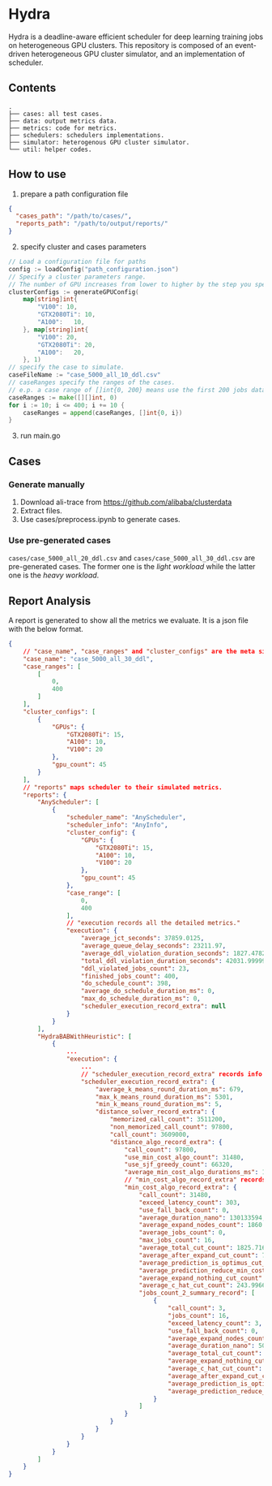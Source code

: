 # Hydra
Hydra is a deadline-aware efficient scheduler for deep learning training jobs on heterogeneous GPU clusters. This repository is composed of an event-driven heterogeneous GPU cluster simulator, and an implementation of scheduler.

## Contents
```
.
├── cases: all test cases.
├── data: output metrics data.
├── metrics: code for metrics.
├── schedulers: schedulers implementations.
├── simulator: heterogenous GPU cluster simulator.
└── util: helper codes.
```

## How to use

1. prepare a path configuration file
``` json
{
  "cases_path": "/path/to/cases/",
  "reports_path": "/path/to/output/reports/"
}
```

2. specify cluster and cases parameters

``` go
// Load a configuration file for paths
config := loadConfig("path_configuration.json")
// Specify a cluster parameters range.
// The number of GPU increases from lower to higher by the step you specify.
clusterConfigs := generateGPUConfig(
	map[string]int{
		"V100": 10,
		"GTX2080Ti": 10,
		"A100":   10,
	}, map[string]int{
		"V100": 20,
		"GTX2080Ti": 20,
		"A100":   20,
    }, 1)
// specify the case to simulate.
caseFileName := "case_5000_all_10_ddl.csv"
// caseRanges specify the ranges of the cases.
// e.p. a case range of []int{0, 200} means use the first 200 jobs data. 
caseRanges := make([][]int, 0)
for i := 10; i <= 400; i += 10 {
	caseRanges = append(caseRanges, []int{0, i})
}
```

3. run main.go

## Cases

### Generate manually
1. Download ali-trace from https://github.com/alibaba/clusterdata
2. Extract files.
3. Use cases/preprocess.ipynb to generate cases.

### Use pre-generated cases
`cases/case_5000_all_20_ddl.csv` and `cases/case_5000_all_30_ddl.csv` are pre-generated cases.
The former one is the _light workload_ while the latter one is the _heavy workload_.

## Report Analysis
A report is generated to show all the metrics we evaluate. It is a json file with the below format.
``` json
{
    // "case_name", "case_ranges" and "cluster_configs" are the meta simulation parameters of this report.
	"case_name": "case_5000_all_30_ddl", 
	"case_ranges": [
		[
			0,
			400
		]
	],
	"cluster_configs": [
		{
			"GPUs": {
				"GTX2080Ti": 15,
				"A100": 10,
				"V100": 20
			},
			"gpu_count": 45
		}
	],
	// "reports" maps scheduler to their simulated metrics.
	"reports": {
		"AnyScheduler": [
			{
				"scheduler_name": "AnyScheduler",
				"scheduler_info": "AnyInfo",
				"cluster_config": {
					"GPUs": {
						"GTX2080Ti": 15,
						"A100": 10,
						"V100": 20
					},
					"gpu_count": 45
				},
				"case_range": [
					0,
					400
				],
				// "execution records all the detailed metrics."
				"execution": {
					"average_jct_seconds": 37859.0125,
					"average_queue_delay_seconds": 23211.97,
					"average_ddl_violation_duration_seconds": 1827.4782608695627,
					"total_ddl_violation_duration_seconds": 42031.99999999994,
					"ddl_violated_jobs_count": 23,
					"finished_jobs_count": 400,
					"do_schedule_count": 398,
					"average_do_schedule_duration_ms": 0,
					"max_do_schedule_duration_ms": 0,
					"scheduler_execution_record_extra": null
				}
			}
		],
		"HydraBABWithHeuristic": [
			{
			    ...
				"execution": {
				    ...
				    // "scheduler_execution_record_extra" records info for specific scheduler. 
					"scheduler_execution_record_extra": {
						"average_k_means_round_duration_ms": 679,
						"max_k_means_round_duration_ms": 5301,
						"min_k_means_round_duration_ms": 5,
						"distance_solver_record_extra": {
							"memorized_call_count": 3511200,
							"non_memorized_call_count": 97800,
							"call_count": 3609000,
							"distance_algo_record_extra": {
								"call_count": 97800,
								"use_min_cost_algo_count": 31480,
								"use_sjf_greedy_count": 66320,
								"average_min_cost_algo_durations_ms": 136,
								// "min_cost_algo_record_extra" records min-cost algorithm execution details.
								"min_cost_algo_record_extra": {
									"call_count": 31480,
									"exceed_latency_count": 303,
									"use_fall_back_count": 0,
									"average_duration_nano": 130133594,
									"average_expand_nodes_count": 1860.141836086404,
									"average_jobs_count": 0,
									"max_jobs_count": 16,
									"average_total_cut_count": 1825.7169631512072,
									"average_after_expand_cut_count": 744.4926937738246,
									"average_prediction_is_optimus_cut_count": 18.36207115628971,
									"average_prediction_reduce_min_cost_count": 0,
									"average_expand_nothing_cut_count": 0,
									"average_c_hat_cut_count": 243.99666454891994,
									"jobs_count_2_summary_record": [
										{
											"call_count": 3,
											"jobs_count": 16,
											"exceed_latency_count": 3,
											"use_fall_back_count": 0,
											"average_expand_nodes_count": 254616.66666666666,
											"average_duration_nano": 5000072888,
											"average_total_cut_count": 194211.33333333334,
											"average_expand_nothing_cut_count": 0,
											"average_c_hat_cut_count": 0,
											"average_after_expand_cut_count": 60358.666666666664,
											"average_prediction_is_optimus_cut_count": 2606.3333333333335,
											"average_prediction_reduce_min_cost_count": 0
										}
									]
								}
							}
						}
					}
				}
			}
		]
	}
}
```
